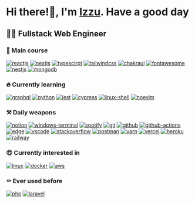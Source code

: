 # Hi there!👋, I'm [Izzu](https://izzuzantyaf.space). Have a good day

## 👨‍💻 **Fullstack Web Engineer**

### 🤌 Main course
[![reactjs](https://img.shields.io/badge/React-20232A?style=for-the-badge&logo=react&logoColor=61DAFB)](https://reactjs.org)
[![nextjs](https://img.shields.io/badge/next.js-000000?style=for-the-badge&logo=nextdotjs&logoColor=white)](https://nextjs.org)
[![typescirpt](https://img.shields.io/badge/TypeScript-007ACC?style=for-the-badge&logo=typescript&logoColor=white)](https://www.typescriptlang.org)
[![tailwindcss](https://img.shields.io/badge/Tailwind_CSS-38B2AC?style=for-the-badge&logo=tailwind-css&logoColor=white)](https://tailwindcss.com)
[![chakraui](https://img.shields.io/badge/Chakra--UI-319795?style=for-the-badge&logo=chakra-ui&logoColor=white)](https://chakra-ui.com)
[![fontawesome](https://img.shields.io/badge/Font_Awesome-339AF0?style=for-the-badge&logo=fontawesome&logoColor=white)](https://fontawesome.com)
[![nestjs](https://img.shields.io/badge/nestjs-E0234E?style=for-the-badge&logo=nestjs&logoColor=white)](https://nestjs.org)
[![mongodb](https://img.shields.io/badge/MongoDB-4EA94B?style=for-the-badge&logo=mongodb&logoColor=white)](https://mongodb.com)

### 🔥 Currently learning
[![graphql](https://img.shields.io/badge/GraphQl-E10098?style=for-the-badge&logo=graphql&logoColor=white)](https://graphql.org)
[![python](https://img.shields.io/badge/Python-FFD43B?style=for-the-badge&logo=python&logoColor=blue)](https://python.org)
[![jest](https://img.shields.io/badge/Jest-C21325?style=for-the-badge&logo=jest&logoColor=white)](https://jestjs.io)
[![cypress](https://img.shields.io/badge/Cypress-17202C?style=for-the-badge&logo=cypress&logoColor=white)](https://www.cypress.io)
[![linux-shell](https://img.shields.io/badge/Shell_Script-121011?style=for-the-badge&logo=gnu-bash&logoColor=white)](https://en.wikipedia.org/wiki/Bash_(Unix_shell))
[![noevim](https://img.shields.io/badge/NeoVim-%2357A143.svg?&style=for-the-badge&logo=neovim&logoColor=white)](https://neovim.io)

### ⚒️ Daily weapons
[![notion](https://img.shields.io/badge/Notion-000000?style=for-the-badge&logo=notion&logoColor=white)](https://notion.so)
[![windows-terminal](https://img.shields.io/badge/windows%20terminal-4D4D4D?style=for-the-badge&logo=windows%20terminal&logoColor=white)](https://github.com/microsoft/terminal)
[![spotify](https://img.shields.io/badge/Spotify-1ED760?&style=for-the-badge&logo=spotify&logoColor=white)](https://spotify.com)
[![git](https://img.shields.io/badge/GIT-E44C30?style=for-the-badge&logo=git&logoColor=white)](https://git-scm.com)
[![github](https://img.shields.io/badge/GitHub-100000?style=for-the-badge&logo=github&logoColor=white)](https://github.com)
[![github-actions](https://img.shields.io/badge/GitHub_Actions-2088FF?style=for-the-badge&logo=github-actions&logoColor=white)](https://github.com/features/actions)
[![edge](https://img.shields.io/badge/Microsoft_Edge-0078D7?style=for-the-badge&logo=Microsoft-edge&logoColor=white)](https://www.microsoft.com/en-us/edge)
[![vscode](https://img.shields.io/badge/Visual_Studio_Code-0078D4?style=for-the-badge&logo=visual%20studio%20code&logoColor=white)](https://code.visualstudio.com)
[![stackoverflow](https://img.shields.io/badge/Stack_Overflow-FE7A16?style=for-the-badge&logo=stack-overflow&logoColor=white)](https://stackoverflow.com)
[![postman](https://img.shields.io/badge/Postman-FF6C37?style=for-the-badge&logo=Postman&logoColor=white)](https://www.postman.com)
[![yarn](https://img.shields.io/badge/Yarn-2C8EBB?style=for-the-badge&logo=yarn&logoColor=white)](https://yarnpkg.com)
[![vercel](https://img.shields.io/badge/Vercel-000000?style=for-the-badge&logo=vercel&logoColor=white)](https://vercel.com)
[![heroku](https://img.shields.io/badge/Heroku-430098?style=for-the-badge&logo=heroku&logoColor=white)](https://heroku.com)
[![railway](https://img.shields.io/badge/Railway-131415?style=for-the-badge&logo=railway&logoColor=white)](https://railway.app)

### 😍 Currently interested in
[![linux](https://img.shields.io/badge/Linux-FCC624?style=for-the-badge&logo=linux&logoColor=black)](https://kernel.org)
[![docker](https://img.shields.io/badge/Docker-2CA5E0?style=for-the-badge&logo=docker&logoColor=white)](https://docker.com)
[![aws](https://img.shields.io/badge/Amazon_AWS-FF9900?style=for-the-badge&logo=amazonaws&logoColor=white)](https://aws.amazon.com)

### ⚰️ Ever used before
[![php](https://img.shields.io/badge/PHP-777BB4?style=for-the-badge&logo=php&logoColor=white)](https://php.net)
[![laravel](https://img.shields.io/badge/Laravel-FF2D20?style=for-the-badge&logo=laravel&logoColor=white)](https://laravel.com)
